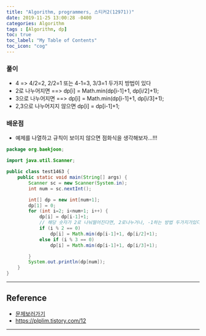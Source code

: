 ```yaml
---
title: "Algorithm, programmers, 스티커2(12971))"
date: 2019-11-25 13:00:28 -0400
categories: Algorithm
tags : [Algorithm, dp]
toc: true
toc_label: "My Table of Contents"
toc_icon: "cog"
---
```


### 풀이
- 4 => 4/2=2, 2/2=1 또는 4-1=3, 3/3=1 두가지 방법이 있다
- 2로 나누어지면 ==>
dp[i] = Math.min(dp[i-1]+1, dp[i/2]+1);
- 3으로 나누어지면 ==>
dp[i] = Math.min(dp[i-1]+1, dp[i/3]+1);
- 2,3으로 나누어지지 않으면 dp[i] = dp[i-1]+1;

### 배운점
- 예제를 나열하고 규칙이 보이지 않으면 점화식을 생각해보자...!!!

```java
package org.baekjoon;

import java.util.Scanner;

public class test1463 {
	public static void main(String[] args) {
		Scanner sc = new Scanner(System.in);
		int num = sc.nextInt();

		int[] dp = new int[num+1];
		dp[1] = 0;
		for (int i=2; i<num+1; i++) {
			dp[i] = dp[i-1]+1;
			// 해당 숫자가 2로 나눠떨어진다면, 2로나누거나, -1하는 방법 두가지가있다
			if (i % 2 == 0)
				dp[i] = Math.min(dp[i-1]+1, dp[i/2]+1);
			else if (i % 3 == 0)
				dp[i] = Math.min(dp[i-1]+1, dp[i/3]+1);

		}
		System.out.println(dp[num]);
	}
}
```

---
## Reference
- [문제보러가기](https://www.acmicpc.net/problem/1463)
- <https://plplim.tistory.com/12>

---
